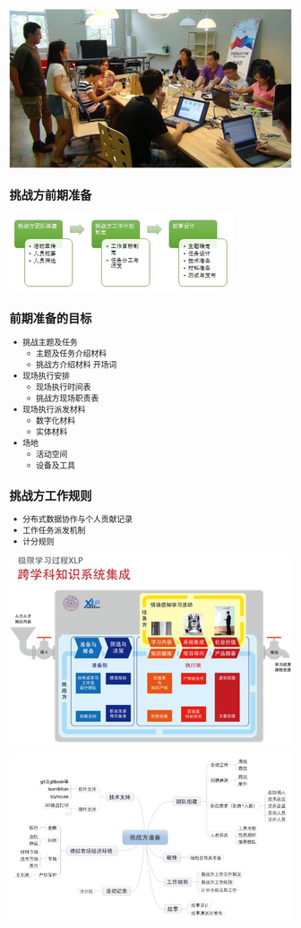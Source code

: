 ![0](../assets/challenger_preparation/intro/00.jpg)

## 挑战方前期准备

![0](../assets/challenger_preparation/intro/01.jpg)

## 前期准备的目标

* 挑战主题及任务
	* 主题及任务介绍材料
	* 挑战方介绍材料
开场词
* 现场执行安排
	* 现场执行时间表
	* 挑战方现场职责表
* 现场执行派发材料
	* 数字化材料
	* 实体材料
* 场地
	* 活动空间
	* 设备及工具

## 挑战方工作规则

* 分布式数据协作与个人贡献记录
* 工作任务派发机制
* 计分规则

![0](../assets/challenger_preparation/intro/02.jpg)

![0](../assets/challenger_preparation/intro/03.jpg)
